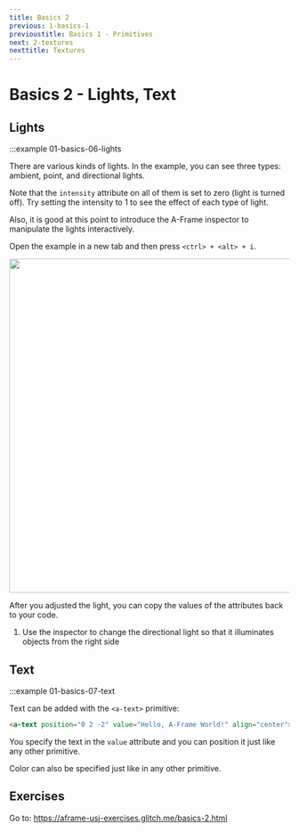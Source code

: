 ```yaml
---
title: Basics 2
previous: 1-basics-1
previoustitle: Basics 1 - Primitives
next: 2-textures
nexttitle: Textures
---
```



# Basics 2 - Lights, Text

## Lights

:::example 01-basics-06-lights

There are various kinds of lights. In the example, you can see three types: ambient, point, and directional lights. 

Note that the `intensity` attribute on all of them is set to zero (light is turned off). Try setting the intensity to 1 to see the effect of each type of light.

Also, it is good at this point to introduce the A-Frame inspector to manipulate the lights interactively.

Open the example in a new tab and then press `<ctrl> + <alt> + i`.

<a href="https://cdn.glitch.com/80978ab7-9db6-45ae-bc43-4fab16bdbb6e%2Fa-frame-inspector.png?1523376452697" target="_blank">
<img src="https://cdn.glitch.com/80978ab7-9db6-45ae-bc43-4fab16bdbb6e%2Fa-frame-inspector.png?1523376452697" width="600"></a>

After you adjusted the light, you can copy the values of the attributes back to your code.

1. Use the inspector to change the directional light so that it illuminates objects from the right side
 
## Text 
:::example 01-basics-07-text

Text can be added with the `<a-text>` primitive:

```html
<a-text position="0 2 -2" value="Hello, A-Frame World!" align="center"></a-text>
```

You specify the text in the `value` attribute and you can position it just like any other primitive.

Color can also be specified just like in any other primitive.

  
## Exercises


Go to: <a href="https://aframe-usj-exercises.glitch.me/basics-2.html" target="_blank">https://aframe-usj-exercises.glitch.me/basics-2.html</a>